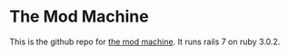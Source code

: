 # The Mod Machine

This is the github repo for [the mod machine](https://themodmachine.com).
It runs rails 7 on ruby 3.0.2.
